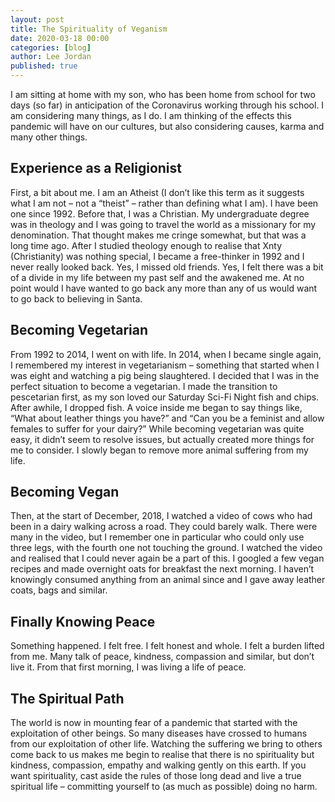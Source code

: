 ```yaml
---
layout: post
title: The Spirituality of Veganism
date: 2020-03-18 00:00
categories: [blog]
author: Lee Jordan
published: true
---
```


<p>I am sitting at home with my son, who has been home from school for two days (so far) in anticipation of the Coronavirus working through his school. I am considering many things, as I do. I am thinking of the effects this pandemic will have on our cultures, but also considering causes, karma and many other things.</p>

<h2>Experience as a Religionist</h2>

<p>First, a bit about me. I am an Atheist (I don’t like this term as it suggests what I am not – not a “theist” – rather than defining what I am). I have been one since 1992. Before that, I was a Christian. My undergraduate degree was in theology and I was going to travel the world as a missionary for my denomination. That thought makes me cringe somewhat, but that was a long time ago. After I studied theology enough to realise that Xnty (Christianity) was nothing special, I became a free-thinker in 1992 and I never really looked back. Yes, I missed old friends. Yes, I felt there was a bit of a divide in my life between my past self and the awakened me. At no point would I have wanted to go back any more than any of us would want to go back to believing in Santa.</p><h2>Becoming Vegetarian</h2><p>From 1992 to 2014, I went on with life. In 2014, when I became single again, I remembered my interest in vegetarianism – something that started when I was eight and watching a pig being slaughtered. I decided that I was in the perfect situation to become a vegetarian. I made the transition to pescetarian first, as my son loved our Saturday Sci-Fi Night fish and chips. After awhile, I dropped fish. A voice inside me began to say things like, “What about leather things you have?” and “Can you be a feminist and allow females to suffer for your dairy?” While becoming vegetarian was quite easy, it didn’t seem to resolve issues, but actually created more things for me to consider. I slowly began to remove more animal suffering from my life.</p>

<h2>Becoming Vegan</h2>

<p>Then, at the start of December, 2018, I watched a video of cows who had been in a dairy walking across a road. They could barely walk. There were many in the video, but I remember one in particular who could only use three legs, with the fourth one not touching the ground. I watched the video and realised that I could never again be a part of this. I googled a few vegan recipes and made overnight oats for breakfast the next morning. I haven’t knowingly consumed anything from an animal since and I gave away leather coats, bags and similar.</p>

<h2>Finally Knowing Peace</h2>

<p>Something happened. I felt free. I felt honest and whole. I felt a burden lifted from me. Many talk of peace, kindness, compassion and similar, but don’t live it. From that first morning, I was living a life of peace.</p>

<h2>The Spiritual Path</h2>

<p>The world is now in mounting fear of a pandemic that started with the exploitation of other beings. So many diseases have crossed to humans from our exploitation of other life. Watching the suffering we bring to others come back to us makes me begin to realise that there is no spirituality but kindness, compassion, empathy and walking gently on this earth. If you want spirituality, cast aside the rules of those long dead and live a true spiritual life – committing yourself to (as much as possible) doing no harm.</p>
